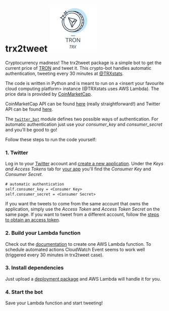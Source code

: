 # trx2tweet ![Alt text](trx2tweet/media/logo_.jpg?raw=true "trx2tweet")

Cryptocurrency madness! The trx2tweet package is a simple bot to get the current price of [TRON](https://tron.network/)
and tweet it. This crypto-bot handles automatic authentication, tweeting every 30 minutes
at [@TRXstats](https://twitter.com/TRXstats).

The code is written in Python and is meant to run on a \<insert your favourite cloud computing platform\> instance 
(@TRXstats uses AWS Lambda). The price data is provided by [CoinMarketCap](https://coinmarketcap.com/currencies/tron/).

CoinMarketCap API can be found [here](https://coinmarketcap.com/api/) (really straightforward!) 
and Twitter API can be found [here](https://developer.twitter.com/en/docs).

The [`twitter_bot`](twitter_bot.py) module defines two possible ways of authentication. For automatic authentication 
just use your *consumer_key* and *consumer_secret* and you'll be good to go!


Follow these steps to run the code yourself:

### 1. Twitter

Log in to your [Twitter](https://twitter.com/) account and
[create a new application](https://apps.twitter.com/app/new). Under the *Keys
and Access Tokens* tab for [your app](https://apps.twitter.com/) you'll find
the *Consumer Key* and *Consumer Secret*. 

```shell
# automatic authentication
self.consumer_key = <Consumer Key>
self.consumer_secret = <Consumer Secret>
```

If you want the tweets to come from the same account that owns the application,
simply use the *Access Token* and *Access Token Secret* on the same page. If
you want to tweet from a different account, follow the
[steps to obtain an access token](https://dev.twitter.com/oauth/overview).


### 2. Build your Lambda function 

Check out the [documentation](https://docs.aws.amazon.com/lambda/latest/dg/welcome.html)
to create one AWS Lambda function. To schedule automated actions CloudWatch Event seems to work well 
(triggered every 30 minutes in trx2tweet case).


### 3. Install dependencies

Just upload a [deployment package](https://docs.aws.amazon.com/lambda/latest/dg/lambda-python-how-to-create-deployment-package.html)
and AWS Lambda will handle it for you. 


### 4. Start the bot

Save your Lambda function and start tweeting! 


